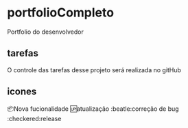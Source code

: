 # portfolioCompleto

Portfolio do desenvolvedor

## tarefas

O controle das tarefas desse projeto será realizada no gitHub

## icones
:package:Nova fucionalidade
:up:atualização
:beatle:correção de bug
:checkered:release


